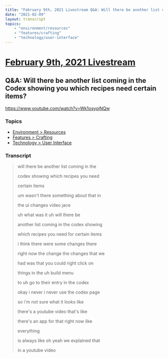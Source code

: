 ```yaml
---
title: "February 9th, 2021 Livestream Q&A: Will there be another list coming in the Codex showing you which recipes need certain items?"
date: "2021-02-09"
layout: transcript
topics:
    - "environment/resources"
    - "features/crafting"
    - "technology/user-interface"
---
```

# [February 9th, 2021 Livestream](../2021-02-09.md)
## Q&A: Will there be another list coming in the Codex showing you which recipes need certain items?
https://www.youtube.com/watch?v=Wk1osyojNQw

### Topics
* [Environment > Resources](../topics/environment/resources.md)
* [Features > Crafting](../topics/features/crafting.md)
* [Technology > User Interface](../topics/technology/user-interface.md)

### Transcript

> will there be another list coming in the
>
> codex showing which recipes you need
>
> certain items
>
> um wasn't there something about that in
>
> the ui changes video jace
>
> uh what was it uh will there be
>
> another list coming in the codex showing
>
> which recipes you need for certain items
>
> i think there were some changes there
>
> right now the change the changes that we
>
> had was that you could right click on
>
> things in the uh build menu
>
> to uh go to their entry in the codex
>
> okay i never i never use the codex page
>
> so i'm not sure what it looks like
>
> there's a youtube video that's like
>
> there's an app for that right now like
>
> everything
>
> is always like oh yeah we explained that
>
> in a youtube video
>
